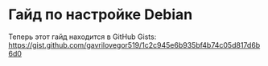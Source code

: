 # Гайд по настройке Debian

Теперь этот гайд находится в GitHub Gists: <https://gist.github.com/gavrilovegor519/1c2c945e6b935bf4b74c05d817d6b6d0>
